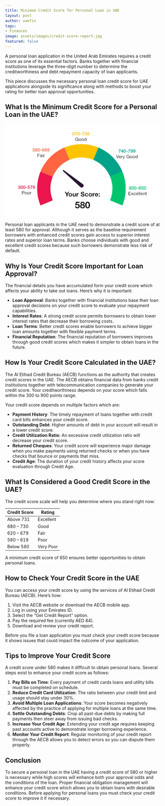 ```yaml
---
title: Minimum Credit Score for Personal Loan in UAE
layout: post
author: uaefin
tags:
- Finances
image: assets/images/credit-score-report.jpg
featured: false
---
```


A personal loan application in the United Arab Emirates requires a credit score as one of its essential factors. Banks together with financial institutions leverage the three-digit number to determine the creditworthiness and debt repayment capacity of loan applicants.

This piece discusses the necessary personal loan credit score for UAE applications alongside its significance along with methods to boost your rating for better loan approval opportunities.

## What Is the Minimum Credit Score for a Personal Loan in the UAE?

![ABC](/assets/images/what-does-a-580-credit-score-mean.jpg)

Personal loan applicants in the UAE need to demonstrate a credit score of at least 580 for approval. Although it serves as the baseline requirement borrowers with enhanced credit scores gain access to superior interest rates and superior loan terms. Banks choose individuals with good and excellent credit scores because such borrowers demonstrate less risk of default.

## Why Is Your Credit Score Important for Loan Approval?
The financial details you have accumulated form your credit score which affects your ability to take out loans. Here’s why it is important:

- **Loan Approval**: Banks together with financial institutions base their loan approval decisions on your credit score to evaluate your repayment capabilities.
- **Interest Rates**: A strong credit score permits borrowers to obtain lower interest rates that decrease their borrowing costs.
- **Loan Terms**: Better credit scores enable borrowers to achieve bigger loan amounts together with flexible payment terms.
- **Financial Reputation**: The financial reputation of borrowers improves through good credit scores which makes it simpler to obtain loans in the future.

## How Is Your Credit Score Calculated in the UAE?
The Al Etihad Credit Bureau (AECB) functions as the authority that creates credit scores in the UAE. The AECB obtains financial data from banks credit institutions together with telecommunication companies to generate your credit score. Your creditworthiness depends on your score which falls within the 300 to 900 points range.

Your credit score depends on multiple factors which are:

- **Payment History**: The timely repayment of loans together with credit card bills enhances your credit score.
- **Outstanding Debt**: Higher amounts of debt in your account will result in a lower credit score.
- **Credit Utilization Ratio**: An excessive credit utilization ratio will decrease your credit score.
- **Returned Cheques**: Your credit score will experience major damage when you make payments using returned checks or when you have checks that bounce or payments that miss.
- **Credit Age**: The duration of your credit history affects your score evaluation through Credit Age.

## What Is Considered a Good Credit Score in the UAE?
The credit score scale will help you determine where you stand right now:

| Credit Score | Rating |
|-------------|--------|
| Above 731  | Excellent |
| 680 – 730  | Good |
| 620 – 679  | Fair |
| 580 – 619  | Poor |
| Below 580  | Very Poor |

A minimum credit score of 650 ensures better opportunities to obtain personal loans.

## How to Check Your Credit Score in the UAE
You can access your credit score by using the services of Al Etihad Credit Bureau (AECB). Here’s how:

1. Visit the AECB website or download the AECB mobile app.
2. Log in using your Emirates ID.
3. Select the “Get Credit Report” option.
4. Pay the required fee (currently AED 84).
5. Download and review your credit report.

Before you file a loan application you must check your credit score because it shows issues that could impact the outcome of your application.

## Tips to Improve Your Credit Score
A credit score under 580 makes it difficult to obtain personal loans. Several steps exist to enhance your credit score as follows:

1. **Pay Bills on Time**: Every payment of credit cards loans and utility bills must be completed on schedule.
2. **Reduce Credit Card Utilization**: The ratio between your credit limit and usage should stay under 30%.
3. **Avoid Multiple Loan Applications**: Your score becomes negatively affected by the practice of applying for multiple loans at the same time.
4. **Settle Outstanding Debts**: Crop all past-due debts by making full payments then steer away from issuing bad checks.
5. **Increase Your Credit Age**: Extending your credit age requires keeping past accounts active to demonstrate longer borrowing experience.
6. **Monitor Your Credit Report**: Regular monitoring of your credit report through the AECB allows you to detect errors so you can dispute them properly.

## Conclusion
To secure a personal loan in the UAE having a credit score of 580 or higher is necessary while high scores will enhance both your approval odds and the conditions of the loan. Proper financial obligation management will enhance your credit score which allows you to obtain loans with desirable conditions. Before applying for personal loans you must check your credit score to improve it if necessary.
